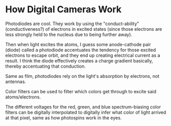 # How Digital Cameras Work

Photodiodes are cool. They work by using the "conduct-ability" (conductiveness?) of electrons in excited states (since those electrons are less strongly held to the nucleus due to being further away).

Then when light excites the atoms, I guess some anode-cathode pair (diode) called a photodiode accentuates the tendency for those excited electrons to escape orbit, and they end up creating electrical current as a result. I think the diode effectively creates a charge gradient basically, thereby accentuating that conduction.

Same as film, photodiodes rely on the light's absorption by electrons, not antennas.

Color filters can be used to filter which colors get through to excite said atoms/electrons.

The different voltages for the red, green, and blue spectrum-biasing color filters can be digitally interpolated to digitally infer what color of light arrived at that pixel, same as how photospins work in the eyes.
